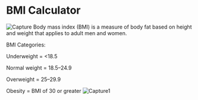 # BMI Calculator
![Capture](https://user-images.githubusercontent.com/97693807/150654368-398b1ca5-6e20-45ac-a55d-028282e60006.PNG)
Body mass index (BMI) is a measure of body fat based on height and weight that applies to adult men and women.

BMI Categories:

Underweight = <18.5

Normal weight = 18.5–24.9

Overweight = 25–29.9

Obesity = BMI of 30 or greater
![Capture1](https://user-images.githubusercontent.com/97693807/150654521-a2a57dfd-ee30-4fb9-87ea-50170edab15b.PNG)
